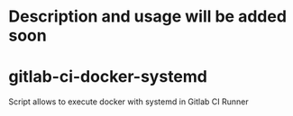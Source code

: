 # Description and usage will be added soon

# gitlab-ci-docker-systemd
Script allows to execute docker with systemd in Gitlab CI Runner
